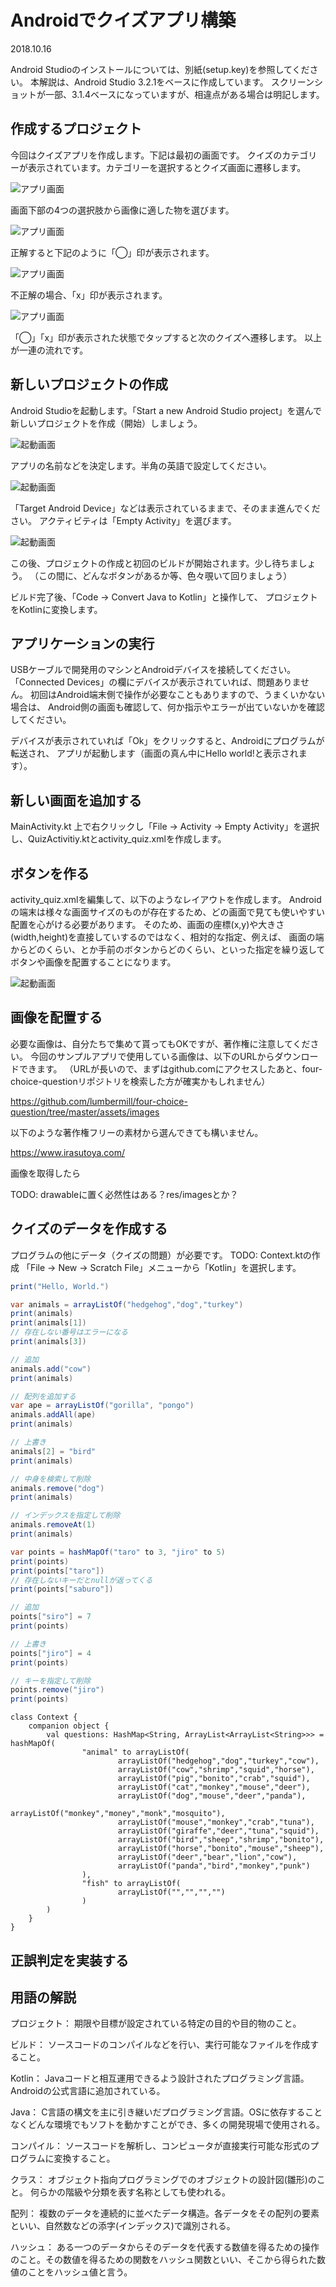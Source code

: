 # Androidでクイズアプリ構築
2018.10.16

Android Studioのインストールについては、別紙(setup.key)を参照してください。
本解説は、Android Studio 3.2.1をベースに作成しています。
スクリーンショットが一部、3.1.4ベースになっていますが、相違点がある場合は明記します。

## 作成するプロジェクト
今回はクイズアプリを作成します。下記は最初の画面です。
クイズのカテゴリーが表示されています。カテゴリーを選択するとクイズ画面に遷移します。

![アプリ画面](assets/screenshots/device-01.png)

画面下部の4つの選択肢から画像に適した物を選びます。

![アプリ画面](assets/screenshots/device-02.png)

正解すると下記のように「◯」印が表示されます。

![アプリ画面](assets/screenshots/device-03.png)

不正解の場合、「x」印が表示されます。

![アプリ画面](assets/screenshots/device-04.png)

「◯」「x」印が表示された状態でタップすると次のクイズへ遷移します。
以上が一連の流れです。

## 新しいプロジェクトの作成
Android Studioを起動します。「Start a new Android Studio project」を選んで新しいプロジェクトを作成（開始）しましょう。

![起動画面](assets/screenshots/16.png)

アプリの名前などを決定します。半角の英語で設定してください。

![起動画面](assets/screenshots/17.png)

「Target Android Device」などは表示されているままで、そのまま進んでください。
アクティビティは「Empty Activity」を選びます。

![起動画面](assets/screenshots/19.png)

この後、プロジェクトの作成と初回のビルドが開始されます。少し待ちましょう。
（この間に、どんなボタンがあるか等、色々覗いて回りましょう）

ビルド完了後、「Code -> Convert Java to Kotlin」と操作して、
プロジェクトをKotlinに変換します。

## アプリケーションの実行

USBケーブルで開発用のマシンとAndroidデバイスを接続してください。
「Connected Devices」の欄にデバイスが表示されていれば、問題ありません。
初回はAndroid端末側で操作が必要なこともありますので、うまくいかない場合は、
Android側の画面も確認して、何か指示やエラーが出ていないかを確認してください。

デバイスが表示されていれば「Ok」をクリックすると、Androidにプログラムが転送され、
アプリが起動します（画面の真ん中にHello world!と表示されます）。

## 新しい画面を追加する

MainActivity.kt 上で右クリックし「File -> Activity -> Empty Activity」を選択し、QuizActivitiy.ktとactivity_quiz.xmlを作成します。


## ボタンを作る

activity_quiz.xmlを編集して、以下のようなレイアウトを作成します。
Androidの端末は様々な画面サイズのものが存在するため、どの画面で見ても使いやすい配置を心がける必要があります。
そのため、画面の座標(x,y)や大きさ(width,height)を直接していするのではなく、相対的な指定、例えば、
画面の端からどのくらい、とか手前のボタンからどのくらい、といった指定を繰り返してボタンや画像を配置することになります。

![起動画面](assets/screenshots/studio-01.png)


## 画像を配置する
必要な画像は、自分たちで集めて貰ってもOKですが、著作権に注意してください。
今回のサンプルアプリで使用している画像は、以下のURLからダウンロードできます。
（URLが長いので、まずはgithub.comにアクセスしたあと、four-choice-questionリポジトリを検索した方が確実かもしれません）

https://github.com/lumbermill/four-choice-question/tree/master/assets/images

以下のような著作権フリーの素材から選んできても構いません。

https://www.irasutoya.com/


画像を取得したら

TODO: drawableに置く必然性はある？res/imagesとか？



## クイズのデータを作成する
プログラムの他にデータ（クイズの問題）が必要です。
TODO: Context.ktの作成
「File -> New -> Scratch File」メニューから「Kotlin」を選択します。

```java
print("Hello, World.")

var animals = arrayListOf("hedgehog","dog","turkey")
print(animals)
print(animals[1])
// 存在しない番号はエラーになる
print(animals[3])

// 追加
animals.add("cow")
print(animals)

// 配列を追加する
var ape = arrayListOf("gorilla", "pongo")
animals.addAll(ape)
print(animals)

// 上書き
animals[2] = "bird"
print(animals)

// 中身を検索して削除
animals.remove("dog")
print(animals)

// インデックスを指定して削除
animals.removeAt(1)
print(animals)

var points = hashMapOf("taro" to 3, "jiro" to 5)
print(points)
print(points["taro"])
// 存在しないキーだとnullが返ってくる
print(points["saburo"])

// 追加
points["siro"] = 7
print(points)

// 上書き
points["jiro"] = 4
print(points)

// キーを指定して削除
points.remove("jiro")
print(points)
```

```
class Context {
    companion object {
        val questions: HashMap<String, ArrayList<ArrayList<String>>> = hashMapOf(
                "animal" to arrayListOf(
                        arrayListOf("hedgehog","dog","turkey","cow"),
                        arrayListOf("cow","shrimp","squid","horse"),
                        arrayListOf("pig","bonito","crab","squid"),
                        arrayListOf("cat","monkey","mouse","deer"),
                        arrayListOf("dog","mouse","deer","panda"),
                        arrayListOf("monkey","money","monk","mosquito"),
                        arrayListOf("mouse","monkey","crab","tuna"),
                        arrayListOf("giraffe","deer","tuna","squid"),
                        arrayListOf("bird","sheep","shrimp","bonito"),
                        arrayListOf("horse","bonito","mouse","sheep"),
                        arrayListOf("deer","bear","lion","cow"),
                        arrayListOf("panda","bird","monkey","punk")
                ),
                "fish" to arrayListOf(
                        arrayListOf("","","","")
                )
        )
    }
}
```


## 正誤判定を実装する


## 用語の解説
プロジェクト：
期限や目標が設定されている特定の目的や目的物のこと。

ビルド：
ソースコードのコンパイルなどを行い、実行可能なファイルを作成すること。

Kotlin：
Javaコードと相互運用できるよう設計されたプログラミング言語。Androidの公式言語に追加されている。

Java：
C言語の構文を主に引き継いだプログラミング言語。OSに依存することなくどんな環境でもソフトを動かすことができ、多くの開発現場で使用される。

コンパイル：
ソースコードを解析し、コンピュータが直接実行可能な形式のプログラムに変換すること。

クラス：
オブジェクト指向プログラミングでのオブジェクトの設計図(雛形)のこと。
何らかの階級や分類を表す名称としても使われる。

配列：
複数のデータを連続的に並べたデータ構造。各データをその配列の要素といい、自然数などの添字(インデックス)で識別される。

ハッシュ：
ある一つのデータからそのデータを代表する数値を得るための操作のこと。その数値を得るための関数をハッシュ関数といい、そこから得られた数値のことをハッシュ値と言う。
